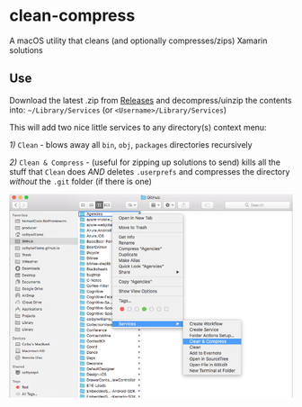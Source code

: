 # clean-compress

A macOS utility that cleans (and optionally compresses/zips) Xamarin solutions

## Use

Download the latest .zip from [Releases](/releases) and decompress/uinzip the contents into: `~/Library/Services` (or `<Username>/Library/Services`)

This will add two nice little services to any directory(s) context menu:

*1)* `Clean` - blows away all `bin`, `obj`, `packages` directories recursively 

*2)* `Clean & Compress` - (useful for zipping up solutions to send) kills all the stuff that `Clean` does *AND* deletes `.userprefs` and compresses the directory *without* the `.git` folder (if there is one)


![Screenshot](images/clean-compress.png)

